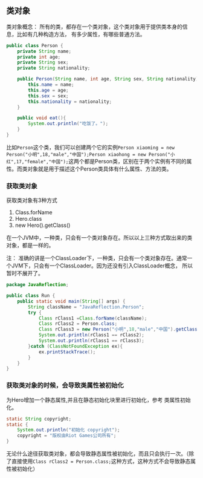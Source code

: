 ## 类对象

类对象概念： 所有的类，都存在一个类对象，这个类对象用于提供类本身的信息，比如有几种构造方法， 有多少属性，有哪些普通方法。

```Java
public class Person {
    private String name;
    private int age;
    private String sex;
    private String nationality;

    public Person(String name, int age, String sex, String nationality) {
        this.name = name;
        this.age = age;
        this.sex = sex;
        this.nationality = nationality;
    }

    public void eat(){
        System.out.println("吃饭了。");
    }
}
```

比如`Person`这个类，我们可以创建两个它的实例`Person xiaoming = new Person("小明",18,"male","中国");Person xiaohong = new Person("小红",17,"female","中国");`这两个都是Person类，区别在于两个实例有不同的属性。而类对象就是用于描述这个Person类具体有什么属性、方法的类。

### 获取类对象 

获取类对象有3种方式

1. Class.forName
2. Hero.class
3. new Hero().getClass()

在一个JVM中，一种类，只会有一个类对象存在。所以以上三种方式取出来的类对象，都是一样的。

注： 准确的讲是一个ClassLoader下，一种类，只会有一个类对象存在。通常一个JVM下，只会有一个ClassLoader。因为还没有引入ClassLoader概念， 所以暂时不展开了。

```Java
package JavaReflection;

public class Run {
    public static void main(String[] args) {
        String className = "JavaReflection.Person";
        try {
            Class rClass1 =Class.forName(className);
            Class rClass2 = Person.class;
            Class rClass3 = new Person("小明",18,"male","中国").getClass();
            System.out.println(rClass1 == rClass2);
            System.out.println(rClass1 == rClass3);
        }catch (ClassNotFoundException ex){
            ex.printStackTrace();
        }
    }
}
```

### 获取类对象的时候，会导致类属性被初始化
为Hero增加一个静态属性,并且在静态初始化块里进行初始化，参考 类属性初始化。 

```Java
static String copyright;
static {
    System.out.println("初始化 copyright");
    copyright = "版权由Riot Games公司所有";
}
```

无论什么途径获取类对象，都会导致静态属性被初始化，而且只会执行一次。（除了直接使用`Class rClass2 = Person.class;`这种方式，这种方式不会导致静态属性被初始化）